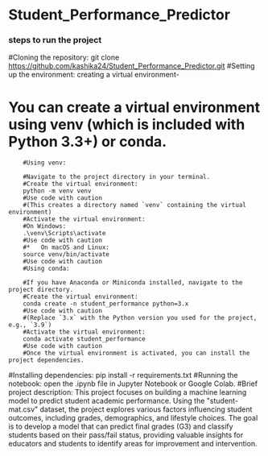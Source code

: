 # Student_Performance_Predictor

### steps to run the project
#Cloning the repository: git clone https://github.com/kashika24/Student_Performance_Predictor.git
#Setting up the environment: creating a virtual environment-
   # You can create a virtual environment using venv (which is included with Python 3.3+) or conda.

        #Using venv:
        
        #Navigate to the project directory in your terminal.
        #Create the virtual environment:
        python -m venv venv
        #Use code with caution
        #(This creates a directory named `venv` containing the virtual environment)
        #Activate the virtual environment:
        #On Windows:
        .\venv\Scripts\activate
        #Use code with caution
        #*   On macOS and Linux:
        source venv/bin/activate
        #Use code with caution
        #Using conda:
        
        #If you have Anaconda or Miniconda installed, navigate to the project directory.
        #Create the virtual environment:
        conda create -n student_performance python=3.x
        #Use code with caution
        #(Replace `3.x` with the Python version you used for the project, e.g., `3.9`)
        #Activate the virtual environment:
        conda activate student_performance
        #Use code with caution
        #Once the virtual environment is activated, you can install the project dependencies.
        
#Installing dependencies: pip install -r requirements.txt
#Running the notebook: open the .ipynb file in Jupyter Notebook or Google Colab.
#Brief project description: 
    This project focuses on building a machine learning model to predict student academic performance. Using the "student-mat.csv" dataset, the project explores 
    various factors influencing student outcomes, including grades, demographics, and lifestyle choices. The goal is to develop a model that can predict final 
    grades (G3) and classify students based on their pass/fail status, providing valuable insights for educators and students to identify areas for improvement and 
    intervention.

